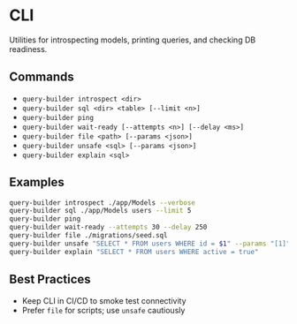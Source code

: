 # CLI

Utilities for introspecting models, printing queries, and checking DB readiness.

## Commands

- `query-builder introspect <dir>`
- `query-builder sql <dir> <table> [--limit <n>]`
- `query-builder ping`
- `query-builder wait-ready [--attempts <n>] [--delay <ms>]`
- `query-builder file <path> [--params <json>]`
- `query-builder unsafe <sql> [--params <json>]`
- `query-builder explain <sql>`

## Examples

```bash
query-builder introspect ./app/Models --verbose
query-builder sql ./app/Models users --limit 5
query-builder ping
query-builder wait-ready --attempts 30 --delay 250
query-builder file ./migrations/seed.sql
query-builder unsafe "SELECT * FROM users WHERE id = $1" --params "[1]"
query-builder explain "SELECT * FROM users WHERE active = true"
```

## Best Practices

- Keep CLI in CI/CD to smoke test connectivity
- Prefer `file` for scripts; use `unsafe` cautiously
